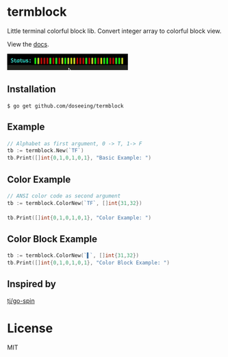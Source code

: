 
# termblock

 Little terminal colorful block lib. Convert integer array to colorful block view.

 View the [docs](http://godoc.org/github.com/doseeing/termblock).

![](./status.gif)

## Installation

```
$ go get github.com/doseeing/termblock
```

## Example

```go
// Alphabet as first argument, 0 -> T, 1-> F
tb := termblock.New(`TF`)
tb.Print([]int{0,1,0,1,0,1}, "Basic Example: ")
```

## Color Example
```go
// ANSI color code as second argument
tb := termblock.ColorNew(`TF`, []int{31,32})

tb.Print([]int{0,1,0,1,0,1}, "Color Example: ")
```

## Color Block Example
```go
tb := termblock.ColorNew(`▌`, []int{31,32})
tb.Print([]int{0,1,0,1,0,1}, "Color Block Example: ")
```

## Inspired by

[tj/go-spin](https://github.com/tj/go-spin)

# License

 MIT